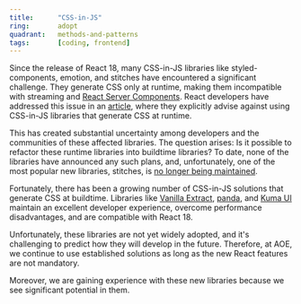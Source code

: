 ```yaml
---
title:      "CSS-in-JS"
ring:       adopt
quadrant:   methods-and-patterns
tags:       [coding, frontend]
---
```


Since the release of React 18, many CSS-in-JS libraries like styled-components, emotion, and stitches have encountered a significant challenge. They generate CSS only at runtime, making them incompatible with streaming and [React Server Components](/methods-and-patterns/react-server-components/). React developers have addressed this issue in an [article](https://github.com/reactwg/react-18/discussions/110), where they explicitly advise against using CSS-in-JS libraries that generate CSS at runtime.

This has created substantial uncertainty among developers and the communities of these affected libraries. The question arises: Is it possible to refactor these runtime libraries into buildtime libraries? To date, none of the libraries have announced any such plans, and, unfortunately, one of the most popular new libraries, stitches, is [no longer being maintained](https://github.com/stitchesjs/stitches/discussions/1149#discussioncomment-6223090).

Fortunately, there has been a growing number of CSS-in-JS solutions that generate CSS at buildtime. Libraries like [Vanilla Extract](https://vanilla-extract.style/), [panda](https://panda-css.com/), and [Kuma UI](https://www.kuma-ui.com/) maintain an excellent developer experience, overcome performance disadvantages, and are compatible with React 18.

Unfortunately, these libraries are not yet widely adopted, and it's challenging to predict how they will develop in the future. Therefore, at AOE, we continue to use established solutions as long as the new React features are not mandatory.

Moreover, we are gaining experience with these new libraries because we see significant potential in them.
